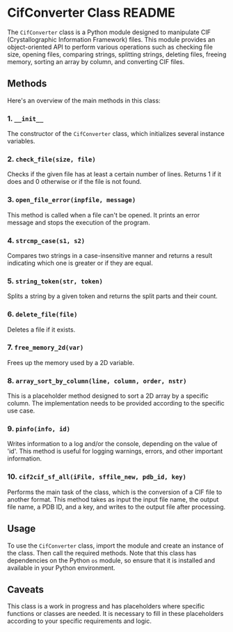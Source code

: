 # CifConverter Class README

The `CifConverter` class is a Python module designed to manipulate CIF (Crystallographic Information Framework) files. This module provides an object-oriented API to perform various operations such as checking file size, opening files, comparing strings, splitting strings, deleting files, freeing memory, sorting an array by column, and converting CIF files.

## Methods

Here's an overview of the main methods in this class:

### 1. `__init__`
The constructor of the `CifConverter` class, which initializes several instance variables.

### 2. `check_file(size, file)`
Checks if the given file has at least a certain number of lines. Returns 1 if it does and 0 otherwise or if the file is not found.

### 3. `open_file_error(inpfile, message)`
This method is called when a file can't be opened. It prints an error message and stops the execution of the program.

### 4. `strcmp_case(s1, s2)`
Compares two strings in a case-insensitive manner and returns a result indicating which one is greater or if they are equal.

### 5. `string_token(str, token)`
Splits a string by a given token and returns the split parts and their count.

### 6. `delete_file(file)`
Deletes a file if it exists.

### 7. `free_memory_2d(var)`
Frees up the memory used by a 2D variable.

### 8. `array_sort_by_column(line, column, order, nstr)`
This is a placeholder method designed to sort a 2D array by a specific column. The implementation needs to be provided according to the specific use case.

### 9. `pinfo(info, id)`
Writes information to a log and/or the console, depending on the value of 'id'. This method is useful for logging warnings, errors, and other important information.

### 10. `cif2cif_sf_all(iFile, sffile_new, pdb_id, key)`
Performs the main task of the class, which is the conversion of a CIF file to another format. This method takes as input the input file name, the output file name, a PDB ID, and a key, and writes to the output file after processing.

## Usage
To use the `CifConverter` class, import the module and create an instance of the class. Then call the required methods. Note that this class has dependencies on the Python `os` module, so ensure that it is installed and available in your Python environment.

## Caveats
This class is a work in progress and has placeholders where specific functions or classes are needed. It is necessary to fill in these placeholders according to your specific requirements and logic.
